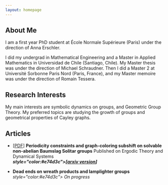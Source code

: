 ```yaml
---
layout: homepage
---
```

<meta name="google-site-verification" content="rHzuMrZ9hW1z7XfkD3gBYqXxNobIFik4SMrHhTfJkRE" />

## About Me

I am a first year PhD student at École Normale Supérieure (Paris) under the direction of Anna Erschler.

I did my undergrad in Mathematical Engineering and a Master in Applied Mathematics in Universidad de Chile (Santiago, Chile). My Master thesis was under the direction of Michael Schraudner. Then I did a Master 2 at Université Sorbonne Paris Nord (Paris, France), and my Master memoire was under the direction of Romain Tessera.

## Research Interests

My main interests are symbolic dynamics on groups, and Geometric Group Theory. My preferred topics are studying the growth of groups and geometrical properties of Cayley graphs.

<!--## News

--- - **[Feb. 2020]** Our paper about incremental learning is accepted to [CVPR 2020](http://cvpr2020.thecvf.com/). 
--- - **[Feb. 2020]** We will host the [ACM Multimedia Asia 2020](https://mmasia2020.org/) conference in Singapore!
--- - **[Sept. 2019]** Our paper about few-shot learning is accepted to [NeurIPS 2019](https://nips.cc/Conferences/2019).
--- - **[Mar. 2019]** Our paper about few-shot learning is accepted to [CVPR 2019](http://cvpr2019.thecvf.com/).
-->

## Articles
<!--##
 - [[PDF](http://repositorio.uchile.cl/handle/2250/176132)] **Subshifts on solvable non-abelian Baumslag Solitar groups**
  <br>
  **Eduardo Silva**
  <br>
  Master thesis
  <br>
   <strong><i style="color:#e74d3c">Master thesis at Universidad de Chile</i></strong>
-->   
- [[PDF](https://www.cambridge.org/core/journals/ergodic-theory-and-dynamical-systems/article/abs/subshifts-and-colorings-on-ascending-hnnextensions-of-finitely-generated-abelian-groups/9AF26534D86D352BE3161B912365B18E)] **Periodicity constraints and graph-coloring subshift on solvable non-abelian Baumslag Solitar groups**
Published on Ergodic Theory and Dynamical Systems
  <br>
  <strong><i> style="color:#e74d3c">[[arxiv version](https://arxiv.org/abs/2103.04414)] </i></strong> 
  
  
- **Dead ends on wreath products and lamplighter groups**
  <br>
  <i> style="color:#e74d3c"> On progress </i>

<!--##
Other: [another page](./other.html)
-->
